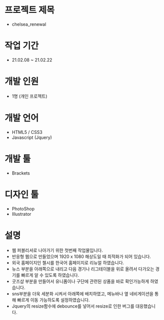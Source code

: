 # 프로젝트 제목
  - chelsea_renewal

# 작업 기간
  - 21.02.08 ~ 21.02.22

# 개발 인원
  - 1명 (개인 프로젝트)

# 개발 언어
  - HTML5 / CSS3
  - Javascript (Jquery)

# 개발 툴
  - Brackets

# 디자인 툴
  - PhotoShop
  - Illustrator

# 설명
  - 웹 퍼블리셔로 나아가기 위한 첫번째 작업물입니다.
  - 반응형 웹으로 만들었으며 1920 x 1080 해상도일 때 최적화가 되어 있습니다.
  - 외국 홈페이지인 첼시를 한국어 홈페이지로 리뉴얼 하였습니다.
  - 뉴스 부분을 아래쪽으로 내리고 다음 경기나 리그테이블을 위로 올려서 다가오는 경기를 빠르게 알 수 있도록 하였습니다.
  - 굿즈샵 부분을 만들어서 유니폼이나 구단에 관련된 상품을 바로 확인가능하게 하였습니다.
  - sns부분을 더욱 세분화 시켜서 아래쪽에 배치하였고, 메뉴바나 옆 네비게이션을 통해 빠르게 이동 가능하도록 설정하였습니다.
  - Jquery의 resize함수에 debounce를 넣어서 resize로 인한 버그를 대응했습니다.
